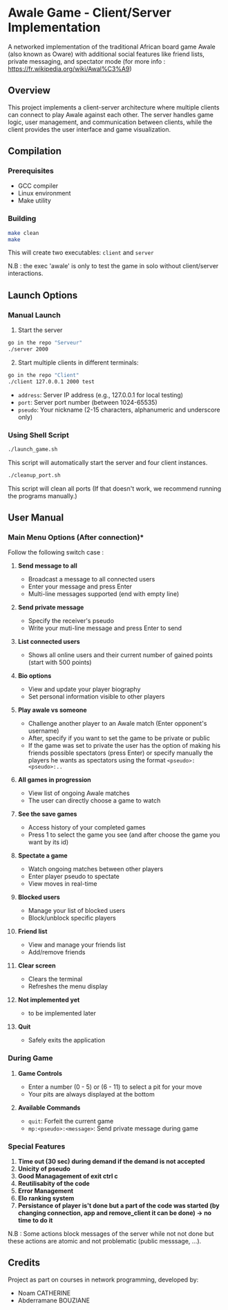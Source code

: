 # Awale Game - Client/Server Implementation

A networked implementation of the traditional African board game Awale (also known as Oware) with additional social features like friend lists, private messaging, and spectator mode (for more info : https://fr.wikipedia.org/wiki/Awal%C3%A9)

## Overview

This project implements a client-server architecture where multiple clients can connect to play Awale against each other. The server handles game logic, user management, and communication between clients, while the client provides the user interface and game visualization.

## Compilation

### Prerequisites
- GCC compiler
- Linux environment
- Make utility

### Building
```bash
make clean
make
```

This will create two executables: `client` and `server`

N.B : the exec 'awale' is only to test the game in solo without client/server interactions.

## Launch Options

### Manual Launch
1. Start the server
```bash
go in the repo "Serveur"
./server 2000
```

2. Start multiple clients in different terminals:
```bash
go in the repo "Client"
./client 127.0.0.1 2000 test
```
- `address`: Server IP address (e.g., 127.0.0.1 for local testing)
- `port`: Server port number (between 1024-65535)
- `pseudo`: Your nickname (2-15 characters, alphanumeric and underscore only)

### Using Shell Script
```bash
./launch_game.sh
```
This script will automatically start the server and four client instances.

```bash
./cleanup_port.sh
```
This script will clean all ports (If that doesn't work, we recommend running the programs manually.)

## User Manual 

### Main Menu Options (After connection)*

Follow the following switch case :

1. **Send message to all**
   - Broadcast a message to all connected users
   - Enter your message and press Enter
   - Multi-line messages supported (end with empty line)

2. **Send private message**
   - Specify the receiver's pseudo
   - Write your muti-line message and press Enter to send

3. **List connected users**
   - Shows all online users and their current number of gained points (start with 500 points)

4. **Bio options**
   - View and update your player biography
   - Set personal information visible to other players

5. **Play awale vs someone**
   - Challenge another player to an Awale match (Enter opponent's username)
   - After, specify if you want to set the game to be private or public
   - If the game was set to private the user has the option of making his friends possible spectators (press Enter) or specify manually the players he wants as spectators using the format `<pseudo>:<pseudo>:..`
   
6. **All games in progression**
   - View list of ongoing Awale matches
   - The user can directly choose a game to watch 

7. **See the save games**
   - Access history of your completed games
   - Press 1 to select the game you see (and after choose the game you want by its id)
   
8. **Spectate a game**
   - Watch ongoing matches between other players
   - Enter player pseudo to spectate
   - View moves in real-time

9. **Blocked users**
   - Manage your list of blocked users
   - Block/unblock specific players

10. **Friend list**
    - View and manage your friends list
    - Add/remove friends

11. **Clear screen**
    - Clears the terminal
    - Refreshes the menu display
     
12. **Not implemented yet**
    - to be implemented later
  
13. **Quit**
    - Safely exits the application

### During Game

1. **Game Controls**
   - Enter a number (0 - 5) or (6 - 11) to select a pit for your move
   - Your pits are always displayed at the bottom

2. **Available Commands**
   - `quit`: Forfeit the current game
   - `mp:<pseudo>:<message>`: Send private message during game

### Special Features

1. **Time out (30 sec) during demand if the demand is not accepted**
2. **Unicity of pseudo**
3. **Good Managagement of exit ctrl c**
4. **Reutilisabity of the code**
5. **Error Management**
6. **Elo ranking system**
7. **Persistance of player is't done but a part of the code was started (by changing connection, app and remove_client it can be done) -> no time to do it**

N.B : Some actions block messages of the server while not not done but these actions are atomic and not problematic (public messsage, ...).

## Credits

Project as part on courses in network programming,
developed by:
- Noam CATHERINE
- Abderramane BOUZIANE
